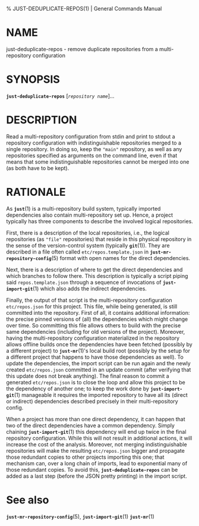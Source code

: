 % JUST-DEDUPLICATE-REPOS(1) | General Commands Manual

NAME
====

just-deduplicate-repos - remove duplicate repositories from a
multi-repository configuration

SYNOPSIS
========

**`just-deduplicate-repos`**  \[*`repository name`*\]...  

DESCRIPTION
===========

Read a multi-repository configuration from stdin and print to stdout
a repository configuration with indistinguishable repositories merged
to a single repository. In doing so, keep the `"main"` repository,
as well as any repositories specified as arguments on
the command line, even if that means that some indistinguishable
repositories cannot be merged into one (as both have to be kept).

RATIONALE
=========

As **`just`**(1) is a multi-repository build system, typically
imported dependencies also contain multi-repository set up. Hence,
a project typically has three components to describe the involved
logical repositories.

First, there is a description of the local repositories, i.e.,
the logical repositories (as `"file"` repositories) that reside
in this physical repository in the sense of the version-control
system (typically **`git`**(1)). They are described in a file often
called `etc/repos.template.json` in **`just-mr-repository-config`**(5)
format with open names for the direct dependencies.

Next, there is a description of where to get the direct dependencies
and which branches to follow there. This description is typically
a script piping said `repos.template.json` through a sequence of
invocations of **`just-import-git`**(1) which also adds the indirect
dependencies.

Finally, the output of that script is the multi-repository
configuration `etc/repos.json` for this project. This file, while
being generated, is still committed into the repository. First
of all, it contains additional information: the precise pinned
versions of (all) the dependencies which might change over time.
So committing this file allows others to build with the precise
same dependencies (including for old versions of the project).
Moreover, having the multi-repository configuration materialized
in the repository allows offline builds once the dependencies have
been fetched (possibly by a different project) to **`just-mr`**(1)'s
local build root (possibly by the setup for a different project
that happens to have those dependencies as well). To update the
dependencies, the import script can be run again and the newly
created `etc/repos.json` committed in an update commit (after
verifying that this update does not break anything). The final
reason to commit a generated `etc/repos.json` is to close the loop
and allow this project to be the dependency of another one; to keep
the work done by **`just-import-git`**(1) manageable it requires the
imported repository to have all its (direct or indirect) dependencies
described precisely in their multi-repository config.

When a project has more than one direct dependency, it can happen
that two of the direct dependencies have a common dependency. Simply
chaining **`just-import-git`**(1) this dependency will end up twice
in the final repository configuration. While this will not result
in additional actions, it will increase the cost of the analysis.
Moreover, not merging indistinguishable repositories will make the
resulting `etc/repos.json` bigger and propagate those redundant
copies to other projects importing this one; that mechanism can,
over a long chain of imports, lead to exponential many of those
redundant copies. To avoid this, **`just-deduplicate-repos`** can
be added as a last step (before the JSON pretty printing) in the
import script.

See also
========

**`just-mr-repository-config`**(5),
**`just-import-git`**(1)
**`just-mr`**(1)
